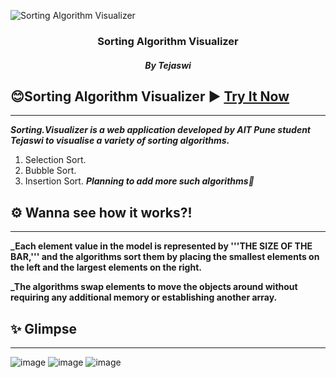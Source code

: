 <p align="center">
  
![Sorting Algorithm Visualizer](https://www.crio.do/blog/content/images/size/w600/2021/04/Sorting-Algorithms.png)


</p>
<h3 align="center">Sorting Algorithm Visualizer</h3>
<h5 align="center">By Tejaswi</h5>


## 😊Sorting Algorithm Visualizer ▶ [Try It Now]()
--------------------

**_Sorting.Visualizer is a web application developed by AIT Pune student Tejaswi to visualise a variety of sorting algorithms._**
1. Selection Sort.
2. Bubble Sort.
3. Insertion Sort.
**_Planning to add more such algorithms🤔_**

## ⚙ Wanna see how it works?!
-------------------
**_Each element value in the model is represented by '''THE SIZE OF THE BAR,''' and the algorithms sort them by placing the smallest elements on the left and the largest elements on the right.**

**_The algorithms swap elements to move the objects around without requiring any additional memory or establishing another array.**

## ✨ Glimpse
------------------
![image](https://github.com/tejaswijadhav2003/Algorithm_Visualizer/assets/94731975/28dd7da7-28e0-4404-81d6-2658b6913bd7)
![image](https://github.com/tejaswijadhav2003/Algorithm_Visualizer/assets/94731975/4230596f-fe72-41a3-98db-9cf673b2d769)
![image](https://github.com/tejaswijadhav2003/Algorithm_Visualizer/assets/94731975/1f739265-8030-419a-a084-2015da40718d)

